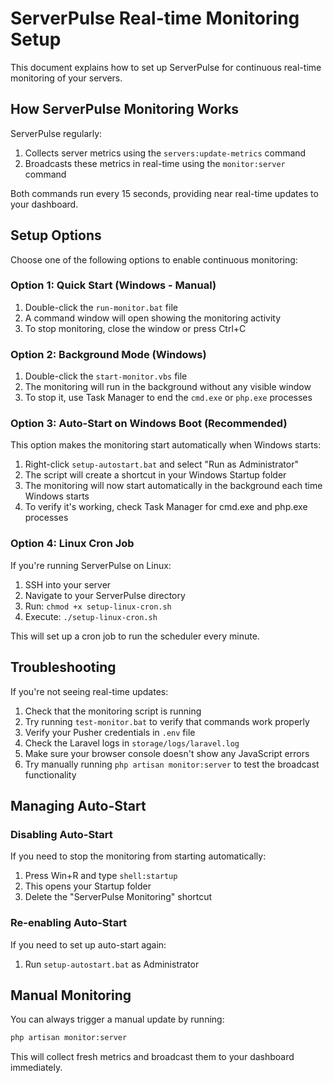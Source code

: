# ServerPulse Real-time Monitoring Setup

This document explains how to set up ServerPulse for continuous real-time monitoring of your servers.

## How ServerPulse Monitoring Works

ServerPulse regularly:
1. Collects server metrics using the `servers:update-metrics` command
2. Broadcasts these metrics in real-time using the `monitor:server` command

Both commands run every 15 seconds, providing near real-time updates to your dashboard.

## Setup Options

Choose one of the following options to enable continuous monitoring:

### Option 1: Quick Start (Windows - Manual)

1. Double-click the `run-monitor.bat` file
2. A command window will open showing the monitoring activity
3. To stop monitoring, close the window or press Ctrl+C

### Option 2: Background Mode (Windows)

1. Double-click the `start-monitor.vbs` file
2. The monitoring will run in the background without any visible window
3. To stop it, use Task Manager to end the `cmd.exe` or `php.exe` processes

### Option 3: Auto-Start on Windows Boot (Recommended)

This option makes the monitoring start automatically when Windows starts:

1. Right-click `setup-autostart.bat` and select "Run as Administrator"
2. The script will create a shortcut in your Windows Startup folder
3. The monitoring will now start automatically in the background each time Windows starts
4. To verify it's working, check Task Manager for cmd.exe and php.exe processes

### Option 4: Linux Cron Job

If you're running ServerPulse on Linux:

1. SSH into your server
2. Navigate to your ServerPulse directory
3. Run: `chmod +x setup-linux-cron.sh`
4. Execute: `./setup-linux-cron.sh`

This will set up a cron job to run the scheduler every minute.

## Troubleshooting

If you're not seeing real-time updates:

1. Check that the monitoring script is running
2. Try running `test-monitor.bat` to verify that commands work properly
3. Verify your Pusher credentials in `.env` file
4. Check the Laravel logs in `storage/logs/laravel.log`
5. Make sure your browser console doesn't show any JavaScript errors
6. Try manually running `php artisan monitor:server` to test the broadcast functionality

## Managing Auto-Start

### Disabling Auto-Start
If you need to stop the monitoring from starting automatically:
1. Press Win+R and type `shell:startup`
2. This opens your Startup folder
3. Delete the "ServerPulse Monitoring" shortcut

### Re-enabling Auto-Start
If you need to set up auto-start again:
1. Run `setup-autostart.bat` as Administrator

## Manual Monitoring

You can always trigger a manual update by running:
```bash
php artisan monitor:server
```

This will collect fresh metrics and broadcast them to your dashboard immediately.
